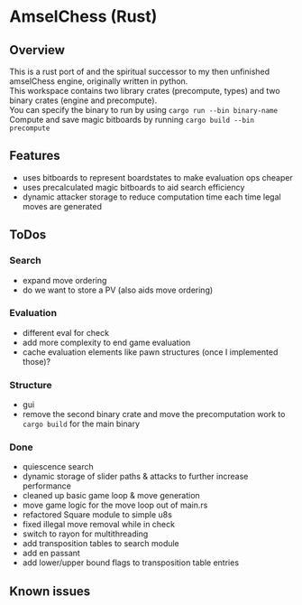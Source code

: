 # AmselChess (Rust)

## Overview
This is a rust port of and the spiritual successor to my then unfinished amselChess engine, originally written in python.  
This workspace contains two library crates (precompute, types) and two binary crates (engine and precompute).  
You can specify the binary to run by using `cargo run --bin binary-name`  
Compute and save magic bitboards by running `cargo build --bin precompute`

## Features
* uses bitboards to represent boardstates to make evaluation ops cheaper
* uses precalculated magic bitboards to aid search efficiency
* dynamic attacker storage to reduce computation time each time legal moves are generated

## ToDos
### Search
* expand move ordering
* do we want to store a PV (also aids move ordering)
### Evaluation
* different eval for check
* add more complexity to end game evaluation
* cache evaluation elements like pawn structures (once I implemented those)?
### Structure
* gui
* remove the second binary crate and move the precomputation work to `cargo build` for the main binary

### Done
* quiescence search
* dynamic storage of slider paths & attacks to further increase performance
* cleaned up basic game loop & move generation
* move game logic for the move loop out of main.rs
* refactored Square module to simple u8s
* fixed illegal move removal while in check
* switch to rayon for multithreading
* add transposition tables to search module
* add en passant
* add lower/upper bound flags to transposition table entries

## Known issues